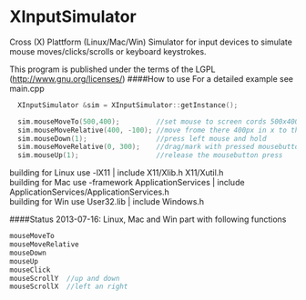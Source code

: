 XInputSimulator
===============

Cross (X) Plattform (Linux/Mac/Win) Simulator for input devices to simulate mouse moves/clicks/scrolls or keyboard keystrokes.  
  
This program is published under the terms of the LGPL (http://www.gnu.org/licenses/)
####How to use
For a detailed example see main.cpp
```cpp
  XInputSimulator &sim = XInputSimulator::getInstance();

  sim.mouseMoveTo(500,400);         //set mouse to screen cords 500x400
  sim.mouseMoveRelative(400, -100); //move frome there 400px in x to the right and -100px in y upwards
  sim.mouseDown(1);                 //press left mouse and hold
  sim.mouseMoveRelative(0, 300);    //drag/mark with pressed mousebutton 300px down
  sim.mouseUp(1);                   //release the mousebutton press
```
  
building for Linux use -lX11 | include X11/Xlib.h X11/Xutil.h  
building for Mac use -framework ApplicationServices | include ApplicationServices/ApplicationServices.h  
building for Win use User32.lib | include Windows.h  

####Status
2013-07-16: Linux, Mac and Win part with following functions
```cpp
mouseMoveTo  
mouseMoveRelative  
mouseDown  
mouseUp  
mouseClick  
mouseScrollY  //up and down
mouseScrollX  //left an right
```
